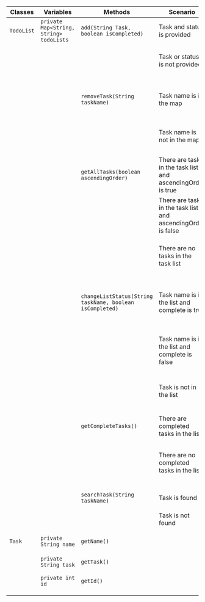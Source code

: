 | Classes    | Variables                               | Methods                                                  | Scenario                                                     | Outcomes                                                    |
|------------|-----------------------------------------|----------------------------------------------------------|--------------------------------------------------------------|-------------------------------------------------------------|
| `TodoList` | `private Map<String, String> todoLists` | `add(String Task, boolean isCompleted)`                  | Task and status is provided                                  | Add task to map and return true                             |
|            |                                         |                                                          | Task or status is not provided                               | Write error message and return false                        |
|            |                                         |                                                          |                                                              |                                                             |
|            |                                         | `removeTask(String taskName)`                            | Task name is in the map                                      | Remove the task from the map and return true                |
|            |                                         |                                                          | Task name is not in the map                                  | Return false and write error message                        |
|            |                                         |                                                          |                                                              |                                                             |
|            |                                         | `getAllTasks(boolean ascendingOrder)`                    | There are tasks in the task list and ascendingOrder is true  | Return true and print all tasks in ascending order          |
|            |                                         |                                                          | There are tasks in the task list and ascendingOrder is false | Return true and print all tasks in descending order         |
|            |                                         |                                                          | There are no tasks in the task list                          | Return false and print empty list with message              |
|            |                                         |                                                          |                                                              |                                                             |
|            |                                         | `changeListStatus(String taskName, boolean isCompleted)` | Task name is in the list and complete is true                | Change the status of the list to complete and return true   |
|            |                                         |                                                          | Task name is in the list and complete is false               | Change the status of the list to incomplete and return true |
|            |                                         |                                                          | Task is not in the list                                      | Return false and write error message                        |
|            |                                         |                                                          |                                                              |                                                             |
|            |                                         | `getCompleteTasks()`                                     | There are completed tasks in the list                        | Return true and print completed tasks                       |
|            |                                         |                                                          | There are no completed tasks in the list                     | Return false and print empty list with message              |
|            |                                         |                                                          |                                                              |                                                             |
|            |                                         | `searchTask(String taskName)`                            | Task is found                                                | Return true and print the task                              |
|            |                                         |                                                          | Task is not found                                            | Return false                                                |
|            |                                         |                                                          |                                                              |                                                             |
|            |                                         |                                                          |                                                              |                                                             |
| `Task`     | `private String name`                   | `getName()`                                              |                                                              | Return name                                                 |
|            |                                         |                                                          |                                                              |                                                             |
|            |                                         |                                                          |                                                              |                                                             |
|            | `private String task`                   | `getTask()`                                              |                                                              | Return task                                                 |
|            |                                         |                                                          |                                                              |                                                             |
|            |                                         |                                                          |                                                              |                                                             |
|            | `private int id`                        | `getId()`                                                |                                                              | Return id                                                   |
|            |                                         |                                                          |                                                              |                                                             |
|            |                                         |                                                          |                                                              |                                                             |
|            |                                         |                                                          |                                                              |                                                             |